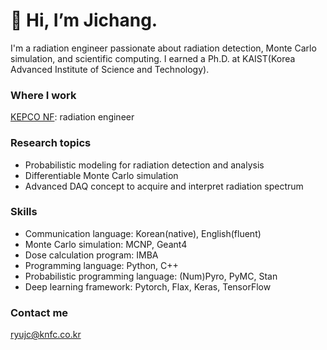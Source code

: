 # 👋 Hi, I’m Jichang.
I'm a radiation engineer passionate about radiation detection, Monte Carlo simulation, and scientific computing. I earned a Ph.D. at KAIST(Korea Advanced Institute of Science and Technology).

### Where I work
[KEPCO NF](https://www.knfc.co.kr/eps): radiation engineer

### Research topics
* Probabilistic modeling for radiation detection and analysis
* Differentiable Monte Carlo simulation
* Advanced DAQ concept to acquire and interpret radiation spectrum

### Skills
* Communication language: Korean(native), English(fluent)
* Monte Carlo simulation: MCNP, Geant4
* Dose calculation program: IMBA
* Programming language: Python, C++
* Probabilistic programming language: (Num)Pyro, PyMC, Stan
* Deep learning framework: Pytorch, Flax, Keras, TensorFlow

### Contact me
ryujc@knfc.co.kr


<!---
jichangryu/jichangryu is a ✨ special ✨ repository because its `README.md` (this file) appears on your GitHub profile.
You can click the Preview link to take a look at your changes.
--->
